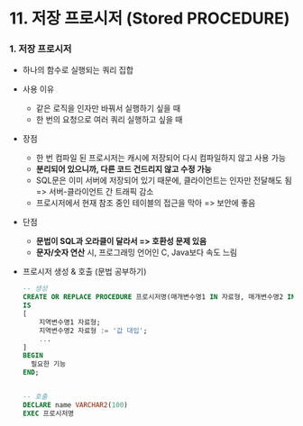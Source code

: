 # 11. 저장 프로시저 (Stored PROCEDURE)



### 1. 저장 프로시저

* 하나의 함수로 실행되는 쿼리 집합

* 사용 이유

  * 같은 로직을 인자만 바꿔서 실행하기 싶을 때
  * 한 번의 요청으로 여러 쿼리 실행하고 싶을 때

* 장점

  * 한 번 컴파일 된 프로시저는 캐시에 저장되어 다시 컴파일하지 않고 사용 가능
  * **분리되어 있으니까, 다른 코드 건드리지 않고 수정 가능**
  * SQL문은 이미 서버에 저장되어 있기 때문에, 클라이언트는 인자만 전달해도 됨 => 서버-클라이언트 간 트래픽 감소
  * 프로시저에서 현재 참조 중인 테이블의 접근을 막아 => 보안에 좋음

* 단점

  * **문법이 SQL과 오라클이 달라서 => 호환성 문제 있음**
  * **문자/숫자 연산** 시, 프로그래밍 언어인 C, Java보다 속도 느림
  
* 프로시저 생성 & 호출 (문법 공부하기)

  ```sql
  -- 생성
  CREATE OR REPLACE PROCEDURE 프로시저명(매개변수명1 IN 자료형, 매개변수명2 IN VARCHAR2, 리턴변수명 OUT 자료형)
  IS
  [
      지역변수명1 자료형;
      지역변수명2 자료형 := '값 대입';
      ...
  ]
  BEGIN
  	필요한 기능
  END;
  
  
  -- 호출
  DECLARE name VARCHAR2(100)
  EXEC 프로시저명
  ```

  